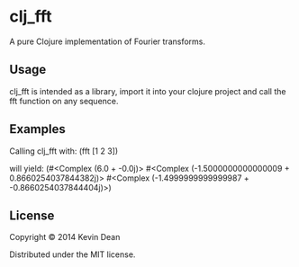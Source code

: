# clj_fft

A pure Clojure implementation of Fourier transforms.

## Usage

clj_fft is intended as a library, import it into your clojure project and call the fft function on any sequence.

## Examples

Calling clj_fft with:
    (fft [1 2 3])

will yield:
    (#<Complex (6.0 + -0.0j)>
    #<Complex (-1.5000000000000009 + 0.8660254037844382j)>
    #<Complex (-1.4999999999999987 + -0.8660254037844404j)>)

## License

Copyright © 2014 Kevin Dean

Distributed under the MIT license.
